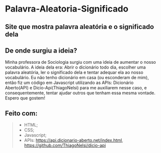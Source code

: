 # Palavra-Aleatoria-Significado
## Site que mostra palavra aleatória e o significado dela
## De onde surgiu a ideia?
Minha professora de Sociologia surgiu com uma ideia de aumentar o nosso vocabulário. A ideia dela era: Abrir o dicionário todo dia, escolher uma palavra aleatória, ler o significado dela e tentar adequar ela ao nosso vocabulário. 
Eu não tenho dicionário em casa (ou esconderam de mim), então fiz um código em Javascript utilizando as APIs: Dicionário Aberto(API) e Dicio-Api(ThiagoNelsi) para me auxiliarem nesse caso, e consequentemente, tentar ajudar outros que tenham essa mesma vontade. Espero que gostem!

## Feito com:
>- HTML;
>- CSS;
>- Javascript;
>- APIs: https://api.dicionario-aberto.net/index.html, https://github.com/ThiagoNelsi/dicio-api
